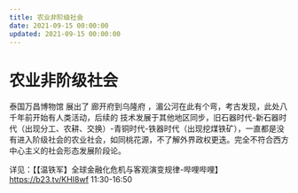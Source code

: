 ```yaml
---
title: 农业非阶级社会
date: 2021-09-15 00:00:00
updated: 2021-09-15 00:00:00
---
```


# 农业非阶级社会

泰国万昌博物馆 展出了 廊开府到乌隆府 ，湄公河在此有个弯，考古发现，此处八千年前开始有人类活动，后续的 技术发展于其他地区同步，旧石器时代-新石器时代（出现分工、农耕、交换）-青铜时代-铁器时代（出现挖煤铁矿），一直都是没有进入阶级社会的农业社会，如同桃花源，不了解外界政权更迭。完全不符合西方中心主义的社会形态发展阶段论。

详见：【【温铁军】全球金融化危机与客观演变规律-哔哩哔哩】https://b23.tv/KHI8wf 11:30-16:50
